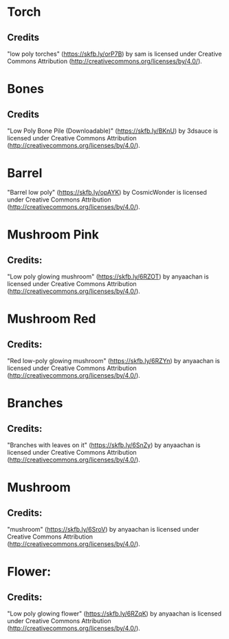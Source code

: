 # Torch
## Credits
"low poly torches" (https://skfb.ly/orP7B) by sam is licensed under Creative Commons Attribution (http://creativecommons.org/licenses/by/4.0/).
# Bones
## Credits
"Low Poly Bone Pile (Downloadable)" (https://skfb.ly/BKnU) by 3dsauce is licensed under Creative Commons Attribution (http://creativecommons.org/licenses/by/4.0/).
# Barrel
"Barrel low poly" (https://skfb.ly/opAYK) by CosmicWonder is licensed under Creative Commons Attribution (http://creativecommons.org/licenses/by/4.0/).
# Mushroom Pink
## Credits:
"Low poly glowing mushroom" (https://skfb.ly/6RZOT) by anyaachan is licensed under Creative Commons Attribution (http://creativecommons.org/licenses/by/4.0/).
# Mushroom Red
## Credits:
"Red low-poly glowing mushroom" (https://skfb.ly/6RZYn) by anyaachan is licensed under Creative Commons Attribution (http://creativecommons.org/licenses/by/4.0/).
# Branches
## Credits:
"Branches with leaves on it" (https://skfb.ly/6SnZy) by anyaachan is licensed under Creative Commons Attribution (http://creativecommons.org/licenses/by/4.0/).
# Mushroom
## Credits:
"mushroom" (https://skfb.ly/6SroV) by anyaachan is licensed under Creative Commons Attribution (http://creativecommons.org/licenses/by/4.0/).
# Flower:
## Credits:
"Low poly glowing flower" (https://skfb.ly/6RZqK) by anyaachan is licensed under Creative Commons Attribution (http://creativecommons.org/licenses/by/4.0/).
